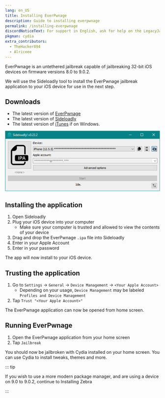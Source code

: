 ```yaml
---
lang: en_US
title: Installing EverPwnage
description: Guide to installing everpwnage
permalink: /installing-everpwnage
discordNoticeText: For support in English, ask for help on the LegacyJailbreak [Discord Server](http://discord.legacyjailbreak.com/).
pkgman: cydia
extra_contributors:
  - TheHacker894
  - Alriceee
---
```


EverPwnage is an untethered jailbreak capable of jailbreaking 32-bit iOS devices on firmware versions 8.0 to 9.0.2.

We will use the Sideloadly tool to install the EverPwnage jailbreak application to your iOS device for use in the next step.

## Downloads

- The latest version of [EverPwnage](https://github.com/LukeZGD/EverPwnage/releases/latest)
- The latest version of [Sideloadly](https://sideloadly.io/)
- The latest version of [iTunes](https://www.apple.com/itunes/download/win64) if on Windows.

![A screenshot of the Sideloadly application (Windows)](/assets/images/sideloadly_win.png)

## Installing the application

1. Open Sideloadly
1. Plug your iOS device into your computer
    - Make sure your computer is trusted and allowed to view the contents of your device
1. Drag and drop the EverPwnage `.ipa` file into Sideloadly
1. Enter in your Apple Account
1. Enter in your password

The app will now install to your iOS device.

## Trusting the application

1. Go to `Settings` -> `General` -> `Device Management` -> `<Your Apple Account>`
    - Depending on your usage, `Device Management` may be labeled `Profiles and Device Management`
1. Tap `Trust "<Your Apple Account>"`

The EverPwnage application can now be opened from home screen.

## Running EverPwnage

1. Open the EverPwnage application from your home screen
1. Tap `Jailbreak`

You should now be jailbroken with Cydia installed on your home screen. You can use Cydia to install <router-link to="/faq/#what-are-tweaks">tweaks</router-link>, themes and more.

::: tip

If you wish to use a more modern package manager, and are using a device on 9.0 to 9.0.2, continue to <router-link to="/installing-zebra">Installing Zebra</router-link>

:::
